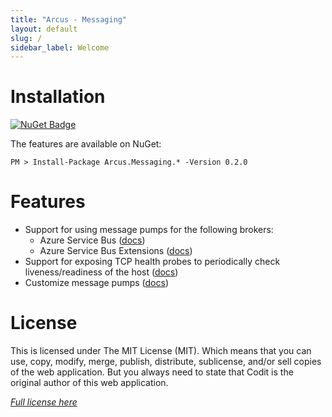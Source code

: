 ```yaml
---
title: "Arcus - Messaging"
layout: default
slug: /
sidebar_label: Welcome
---
```


# Installation

[![NuGet Badge](https://buildstats.info/nuget/Arcus.Messaging.Abstractions?packageVersion=0.2.0)](https://www.nuget.org/packages/Arcus.Messaging.Abstractions/0.2.0)

The features are available on NuGet:

```shell
PM > Install-Package Arcus.Messaging.* -Version 0.2.0
```

# Features

- Support for using message pumps for the following brokers:
    - Azure Service Bus ([docs](./features/message-pumps/service-bus.md))
    - Azure Service Bus Extensions ([docs](./features/service-bus.md))
- Support for exposing TCP health probes to periodically check liveness/readiness of the host ([docs](./features/tcp-health-probe.md))
- Customize message pumps ([docs](./features/message-pumps/customization.md))

# License
This is licensed under The MIT License (MIT). Which means that you can use, copy, modify, merge, publish, distribute, sublicense, and/or sell copies of the web application. But you always need to state that Codit is the original author of this web application.

*[Full license here](https://github.com/arcus-azure/arcus.messaging/blob/master/LICENSE)*
